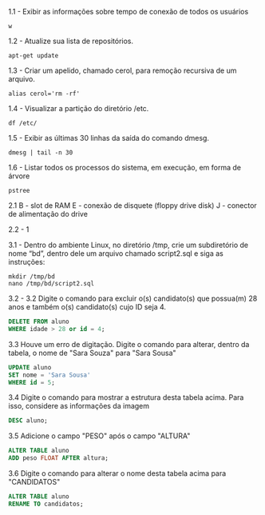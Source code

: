 1.1 - Exibir as informações sobre tempo de conexão de todos os usuários
```shell
w
```
1.2 - Atualize sua lista de repositórios.
```shell
apt-get update
```
1.3 - Criar um apelido, chamado cerol, para remoção recursiva de um arquivo.
```shell
alias cerol='rm -rf'
```

1.4 - Visualizar a partição do diretório /etc.
```shell
df /etc/
```

1.5 - Exibir as últimas 30 linhas da saída do comando dmesg.
```shell
dmesg | tail -n 30
```

1.6 - Listar todos os processos do sistema, em execução, em forma de árvore
```shell
pstree
```
2.1
    B - slot de RAM
    E - conexão de disquete (floppy drive disk)
    J - conector de alimentação do drive

2.2 - 1

3.1 - Dentro do ambiente Linux, no diretório /tmp, crie um subdiretório de nome “bd”, dentro dele um arquivo chamado script2.sql e siga as instruções:
```shell
mkdir /tmp/bd
nano /tmp/bd/script2.sql
```

3.2 - 3.2 Digite o comando para excluir o(s) candidato(s) que possua(m) 28 anos e também o(s) candidato(s) cujo ID seja 4.
```sql
DELETE FROM aluno
WHERE idade > 28 or id = 4;
```

3.3 Houve um erro de digitação. Digite o comando para alterar, dentro da tabela, o nome de "Sara Souza" para "Sara Sousa"
```sql
UPDATE aluno
SET nome = 'Sara Sousa'
WHERE id = 5;
```

3.4 Digite o comando para mostrar a estrutura desta tabela acima. Para isso, considere as informações da imagem
```sql
DESC aluno;
```

3.5 Adicione o campo "PESO" após o campo "ALTURA"
```sql
ALTER TABLE aluno
ADD peso FLOAT AFTER altura;
```

3.6 Digite o comando para alterar o nome desta tabela acima para "CANDIDATOS"
```sql
ALTER TABLE aluno
RENAME TO candidatos;
```